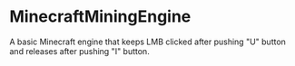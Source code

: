 # MinecraftMiningEngine
A basic Minecraft engine that keeps LMB clicked after pushing "U" button and releases after pushing "I" button.
